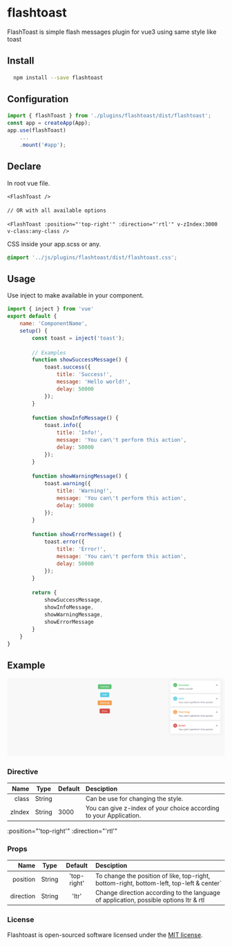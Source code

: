 # flashtoast

<p>FlashToast is simple flash messages plugin for vue3 using same style like toast</p>

## Install
```bash
  npm install --save flashtoast
```

## Configuration
```javascript
import { flashToast } from './plugins/flashtoast/dist/flashtoast';
const app = createApp(App);
app.use(flashToast)
    ...
    .mount('#app');
```

## Declare
In root vue file. 
```vue
<FlashToast /> 

// OR with all available options

<FlashToast :position="'top-right'" :direction="'rtl'" v-zIndex:3000 v-class:any-class />
```

CSS inside your app.scss or any.
```css
@import '../js/plugins/flashtoast/dist/flashtoast.css';
```

## Usage
Use inject to make available in your component.
```javascript
import { inject } from 'vue'
export default {
    name: 'ComponentName',
    setup() {
        const toast = inject('toast');

        // Examples
        function showSuccessMessage() {
            toast.success({
                title: 'Success!',
                message: 'Hello world!',
                delay: 50000
            });
        }

        function showInfoMessage() {
            toast.info({
                title: 'Info!',
                message: 'You can\'t perform this action',
                delay: 50000
            });
        }

        function showWarningMessage() {
            toast.warning({
                title: 'Warning!',
                message: 'You can\'t perform this action',
                delay: 50000
            });
        }

        function showErrorMessage() {
            toast.error({
                title: 'Error!',
                message: 'You can\'t perform this action',
                delay: 50000
            });
        }

        return {
            showSuccessMessage,
            showInfoMessage,
            showWarningMessage,
            showErrorMessage
        }
    }
}
```
## Example
![Example](./dist/example.png)
### Directive
| Name               | Type     | Default | Desciption                                                              |
| ---:               |:---:     |:---     |:---                                                                     |
| class              | String   |         | Can be use for changing the style.                                      | 
| zIndex             | String   | 3000    | You can give z-index of your choice according to your Application.      |

 :position="'top-right'" :direction="'rtl'"

### Props
|     Name       |   Type      |          Default          |              Desciption                                                                 |
|     ---:       |    :---:    |           :---:           |                :---                                                                     |
| position       |   String    | 'top-right'               | To change the position of like, top-right, bottom-right, bottom-left, top-left & center`|
| direction      |   String    | 'ltr'                     | Change direction according to the language of application, possible options ltr & rtl   |

### License
Flashtoast is open-sourced software licensed under the [MIT license](http://opensource.org/licenses/MIT).
